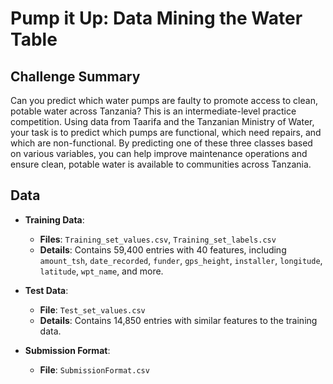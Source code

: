 # Pump it Up: Data Mining the Water Table

## Challenge Summary

Can you predict which water pumps are faulty to promote access to clean, potable water across Tanzania? This is an intermediate-level practice competition. Using data from Taarifa and the Tanzanian Ministry of Water, your task is to predict which pumps are functional, which need repairs, and which are non-functional. By predicting one of these three classes based on various variables, you can help improve maintenance operations and ensure clean, potable water is available to communities across Tanzania.

## Data

- **Training Data**:
  - **Files**: `Training_set_values.csv`, `Training_set_labels.csv`
  - **Details**: Contains 59,400 entries with 40 features, including `amount_tsh`, `date_recorded`, `funder`, `gps_height`, `installer`, `longitude`, `latitude`, `wpt_name`, and more.

- **Test Data**:
  - **File**: `Test_set_values.csv`
  - **Details**: Contains 14,850 entries with similar features to the training data.

- **Submission Format**:
  - **File**: `SubmissionFormat.csv`
